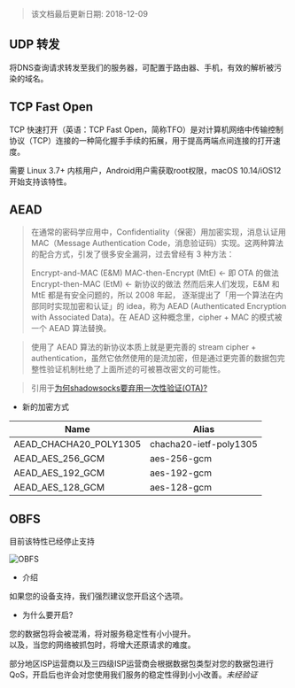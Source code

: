 > 该文档最后更新日期: 2018-12-09

## UDP 转发

将DNS查询请求转发至我们的服务器，可配置于路由器、手机，有效的解析被污染的域名。

## TCP Fast Open

TCP 快速打开（英语：TCP Fast Open，简称TFO）是对计算机网络中传输控制协议（TCP）连接的一种简化握手手续的拓展，用于提高两端点间连接的打开速度。

需要 Linux 3.7+ 内核用户，Android用户需获取root权限，macOS 10.14/iOS12 开始支持该特性。

## AEAD

> 在通常的密码学应用中，Confidentiality（保密）用加密实现，消息认证用 MAC（Message Authentication Code，消息验证码）实现。这两种算法的配合方式，引发了很多安全漏洞，过去曾经有 3 种方法：
>
> Encrypt-and-MAC (E&M)
> MAC-then-Encrypt (MtE) <- 即 OTA 的做法
> Encrypt-then-MAC (EtM) <- 新协议的做法
> 然而后来人们发现，E&M 和 MtE 都是有安全问题的，所以 2008 年起， 逐渐提出了「用一个算法在内部同时实现加密和认证」的 idea，称为 AEAD (Authenticated Encryption with Associated Data)。在 AEAD 这种概念里，cipher + MAC 的模式被一个 AEAD 算法替换。

> 使用了 AEAD 算法的新协议本质上就是更完善的 stream cipher + authentication，虽然它依然使用的是流加密，但是通过更完善的数据包完整性验证机制杜绝了上面所述的可被篡改密文的可能性。

> 引用于[为何shadowsocks要弃用一次性验证(OTA)?](https://blessing.studio/why-do-shadowsocks-deprecate-ota/)

- 新的加密方式

|Name|Alias|
|---|---|
|AEAD_CHACHA20_POLY1305|chacha20-ietf-poly1305|
|AEAD_AES_256_GCM|aes-256-gcm|
|AEAD_AES_192_GCM|aes-192-gcm|
|AEAD_AES_128_GCM|aes-128-gcm|

## OBFS

<p class="tip">目前该特性已经停止支持</p>

![OBFS](https://img.niconode.co/2017022820450731639XCYQBvnKbeiUv3o.png)

- 介绍

如果您的设备支持，我们强烈建议您开启这个选项。

- 为什么要开启?

您的数据包将会被混淆，将对服务稳定性有小小提升。<br/>
以及，当您的网络被抓包时，将增大还原请求的难度。

部分地区ISP运营商以及三四级ISP运营商会根据数据包类型对您的数据包进行QoS，开启后也许会对您使用我们服务的稳定性得到小小改善。_未经验证_
